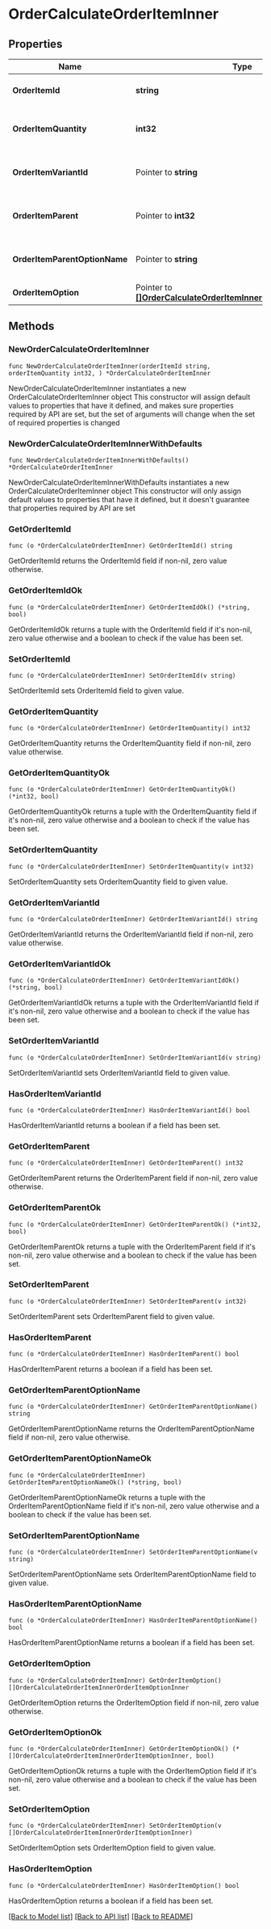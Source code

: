 # OrderCalculateOrderItemInner

## Properties

Name | Type | Description | Notes
------------ | ------------- | ------------- | -------------
**OrderItemId** | **string** | Defines orders specified by order item id | 
**OrderItemQuantity** | **int32** | Defines orders specified by order item quantity | 
**OrderItemVariantId** | Pointer to **string** | Ordered product variant. Where x is order item ID | [optional] 
**OrderItemParent** | Pointer to **int32** | Index of the parent grouped/bundle product | [optional] 
**OrderItemParentOptionName** | Pointer to **string** | Option name of the parent grouped/bundle product | [optional] 
**OrderItemOption** | Pointer to [**[]OrderCalculateOrderItemInnerOrderItemOptionInner**](OrderCalculateOrderItemInnerOrderItemOptionInner.md) |  | [optional] 

## Methods

### NewOrderCalculateOrderItemInner

`func NewOrderCalculateOrderItemInner(orderItemId string, orderItemQuantity int32, ) *OrderCalculateOrderItemInner`

NewOrderCalculateOrderItemInner instantiates a new OrderCalculateOrderItemInner object
This constructor will assign default values to properties that have it defined,
and makes sure properties required by API are set, but the set of arguments
will change when the set of required properties is changed

### NewOrderCalculateOrderItemInnerWithDefaults

`func NewOrderCalculateOrderItemInnerWithDefaults() *OrderCalculateOrderItemInner`

NewOrderCalculateOrderItemInnerWithDefaults instantiates a new OrderCalculateOrderItemInner object
This constructor will only assign default values to properties that have it defined,
but it doesn't guarantee that properties required by API are set

### GetOrderItemId

`func (o *OrderCalculateOrderItemInner) GetOrderItemId() string`

GetOrderItemId returns the OrderItemId field if non-nil, zero value otherwise.

### GetOrderItemIdOk

`func (o *OrderCalculateOrderItemInner) GetOrderItemIdOk() (*string, bool)`

GetOrderItemIdOk returns a tuple with the OrderItemId field if it's non-nil, zero value otherwise
and a boolean to check if the value has been set.

### SetOrderItemId

`func (o *OrderCalculateOrderItemInner) SetOrderItemId(v string)`

SetOrderItemId sets OrderItemId field to given value.


### GetOrderItemQuantity

`func (o *OrderCalculateOrderItemInner) GetOrderItemQuantity() int32`

GetOrderItemQuantity returns the OrderItemQuantity field if non-nil, zero value otherwise.

### GetOrderItemQuantityOk

`func (o *OrderCalculateOrderItemInner) GetOrderItemQuantityOk() (*int32, bool)`

GetOrderItemQuantityOk returns a tuple with the OrderItemQuantity field if it's non-nil, zero value otherwise
and a boolean to check if the value has been set.

### SetOrderItemQuantity

`func (o *OrderCalculateOrderItemInner) SetOrderItemQuantity(v int32)`

SetOrderItemQuantity sets OrderItemQuantity field to given value.


### GetOrderItemVariantId

`func (o *OrderCalculateOrderItemInner) GetOrderItemVariantId() string`

GetOrderItemVariantId returns the OrderItemVariantId field if non-nil, zero value otherwise.

### GetOrderItemVariantIdOk

`func (o *OrderCalculateOrderItemInner) GetOrderItemVariantIdOk() (*string, bool)`

GetOrderItemVariantIdOk returns a tuple with the OrderItemVariantId field if it's non-nil, zero value otherwise
and a boolean to check if the value has been set.

### SetOrderItemVariantId

`func (o *OrderCalculateOrderItemInner) SetOrderItemVariantId(v string)`

SetOrderItemVariantId sets OrderItemVariantId field to given value.

### HasOrderItemVariantId

`func (o *OrderCalculateOrderItemInner) HasOrderItemVariantId() bool`

HasOrderItemVariantId returns a boolean if a field has been set.

### GetOrderItemParent

`func (o *OrderCalculateOrderItemInner) GetOrderItemParent() int32`

GetOrderItemParent returns the OrderItemParent field if non-nil, zero value otherwise.

### GetOrderItemParentOk

`func (o *OrderCalculateOrderItemInner) GetOrderItemParentOk() (*int32, bool)`

GetOrderItemParentOk returns a tuple with the OrderItemParent field if it's non-nil, zero value otherwise
and a boolean to check if the value has been set.

### SetOrderItemParent

`func (o *OrderCalculateOrderItemInner) SetOrderItemParent(v int32)`

SetOrderItemParent sets OrderItemParent field to given value.

### HasOrderItemParent

`func (o *OrderCalculateOrderItemInner) HasOrderItemParent() bool`

HasOrderItemParent returns a boolean if a field has been set.

### GetOrderItemParentOptionName

`func (o *OrderCalculateOrderItemInner) GetOrderItemParentOptionName() string`

GetOrderItemParentOptionName returns the OrderItemParentOptionName field if non-nil, zero value otherwise.

### GetOrderItemParentOptionNameOk

`func (o *OrderCalculateOrderItemInner) GetOrderItemParentOptionNameOk() (*string, bool)`

GetOrderItemParentOptionNameOk returns a tuple with the OrderItemParentOptionName field if it's non-nil, zero value otherwise
and a boolean to check if the value has been set.

### SetOrderItemParentOptionName

`func (o *OrderCalculateOrderItemInner) SetOrderItemParentOptionName(v string)`

SetOrderItemParentOptionName sets OrderItemParentOptionName field to given value.

### HasOrderItemParentOptionName

`func (o *OrderCalculateOrderItemInner) HasOrderItemParentOptionName() bool`

HasOrderItemParentOptionName returns a boolean if a field has been set.

### GetOrderItemOption

`func (o *OrderCalculateOrderItemInner) GetOrderItemOption() []OrderCalculateOrderItemInnerOrderItemOptionInner`

GetOrderItemOption returns the OrderItemOption field if non-nil, zero value otherwise.

### GetOrderItemOptionOk

`func (o *OrderCalculateOrderItemInner) GetOrderItemOptionOk() (*[]OrderCalculateOrderItemInnerOrderItemOptionInner, bool)`

GetOrderItemOptionOk returns a tuple with the OrderItemOption field if it's non-nil, zero value otherwise
and a boolean to check if the value has been set.

### SetOrderItemOption

`func (o *OrderCalculateOrderItemInner) SetOrderItemOption(v []OrderCalculateOrderItemInnerOrderItemOptionInner)`

SetOrderItemOption sets OrderItemOption field to given value.

### HasOrderItemOption

`func (o *OrderCalculateOrderItemInner) HasOrderItemOption() bool`

HasOrderItemOption returns a boolean if a field has been set.


[[Back to Model list]](../README.md#documentation-for-models) [[Back to API list]](../README.md#documentation-for-api-endpoints) [[Back to README]](../README.md)


